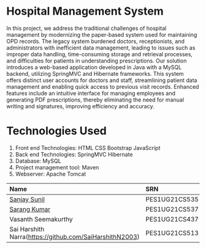 # Hospital Management System

In this project, we address the traditional challenges of hospital management by modernizing the paper-based system used for maintaining OPD records. The legacy system burdened doctors, receptionists, and administrators with inefficient data management, leading to issues such as improper data handling, time-consuming storage and retrieval processes, and difficulties for patients in understanding prescriptions. Our solution introduces a web-based application developed in Java with a MySQL backend, utilizing SpringMVC and Hibernate frameworks. This system offers distinct user accounts for doctors and staff, streamlining patient data management and enabling quick access to previous visit records. Enhanced features include an intuitive interface for managing employees and generating PDF prescriptions, thereby eliminating the need for manual writing and signatures, improving efficiency and accuracy.

# Technologies Used
1. Front end Technologies:
HTML
CSS
Bootstrap
JavaScript
2. Back end Technologies:
SpringMVC
Hibernate
3. Database:
MySQL
4. Project management tool:
Maven
5. Webserver:
Apache Tomcat


| Name                                           | SRN           | Section |
| :--------------------------------------------- | :------------ | :-----: |
| [Sanjay Sunil](https://github.com/Sanj180706)  | PES1UG21CS535 |    I    |
| [Sarang Kumar](https://github.com/SarangKumar) | PES1UG21CS537 |    I    |
| Vasanth Seemakurthy                            | PES1UG21CS437 |    I    |
| Sai Harshith Narra(https://github.com/SaiHarshithN2003)| PES1UG21CS513 |    I    |
